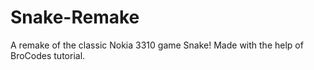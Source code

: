 # Snake-Remake
A remake of the classic Nokia 3310 game Snake!
Made with the help of BroCodes tutorial.
